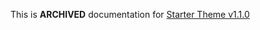 This is **ARCHIVED** documentation for <a href="https://github.com/chyvak1831/starter/tree/v1.1.0">Starter Theme v1.1.0</a>